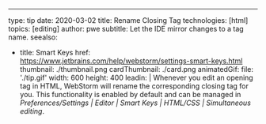 ---
type: tip
date: 2020-03-02
title: Rename Closing Tag
technologies: [html]
topics: [editing]
author: pwe
subtitle: Let the IDE mirror changes to a tag name.
seealso:
- title: Smart Keys
  href: https://www.jetbrains.com/help/webstorm/settings-smart-keys.html
thumbnail: ./thumbnail.png
cardThumbnail: ./card.png
animatedGif:
  file: './tip.gif'
  width: 600
  height: 400
leadin: |
  Whenever you edit an opening tag in HTML, WebStorm will rename the corresponding 
  closing tag for you. This functionality is enabled by default and can be managed 
  in *Preferences/Settings | Editor | Smart Keys | HTML/CSS | Simultaneous <tag></tag> editing*. 
